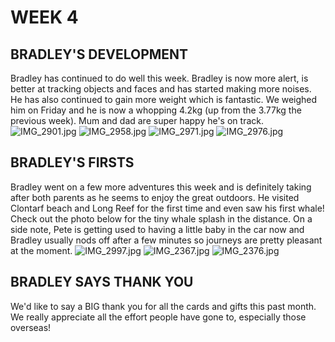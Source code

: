 # WEEK 4
## BRADLEY'S DEVELOPMENT
Bradley has continued to do well this week. Bradley is now more alert, is better at tracking objects and faces and has started making more noises. He has also continued to gain more weight which is fantastic. We weighed him on Friday and he is now a whopping 4.2kg (up from the 3.77kg the previous week). Mum and dad are super happy he's on track. 
![IMG_2901.jpg](IMG_2901.jpg "IMG_2901.jpg")
![IMG_2958.jpg](IMG_2958.jpg "IMG_2958.jpg")
![IMG_2971.jpg](IMG_2971.jpg "IMG_2971.jpg")
![IMG_2976.jpg](IMG_2976.jpg "IMG_2976.jpg")
## BRADLEY'S FIRSTS
Bradley went on a few more adventures this week and is definitely taking after both parents as he seems to enjoy the great outdoors. He visited Clontarf beach and Long Reef for the first time and even saw his first whale! Check out the photo below for the tiny whale splash in the distance. On a side note, Pete is getting used to having a little baby in the car now and Bradley usually nods off after a few minutes so journeys are pretty pleasant at the moment. 
![IMG_2997.jpg](IMG_2997.jpg "IMG_2997.jpg")
![IMG_2367.jpg](IMG_2367.jpg "IMG_2367.jpg")
![IMG_2376.jpg](IMG_2376.jpg "IMG_2376.jpg")
## BRADLEY SAYS THANK YOU
We'd like to say a BIG thank you for all the cards and gifts this past month. We really appreciate all the effort people have gone to, especially those overseas! 
